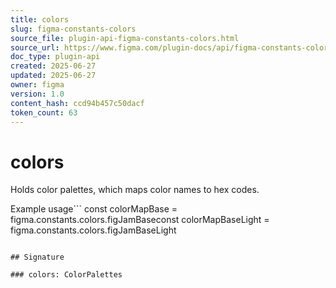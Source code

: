 ```yaml
---
title: colors
slug: figma-constants-colors
source_file: plugin-api-figma-constants-colors.html
source_url: https://www.figma.com/plugin-docs/api/figma-constants-colors/
doc_type: plugin-api
created: 2025-06-27
updated: 2025-06-27
owner: figma
version: 1.0
content_hash: ccd94b457c50dacf
token_count: 63
---
```

# colors

Holds color palettes, which maps color names to hex codes.

Example usage```
const colorMapBase = figma.constants.colors.figJamBaseconst colorMapBaseLight = figma.constants.colors.figJamBaseLight
```

## Signature

### colors: ColorPalettes